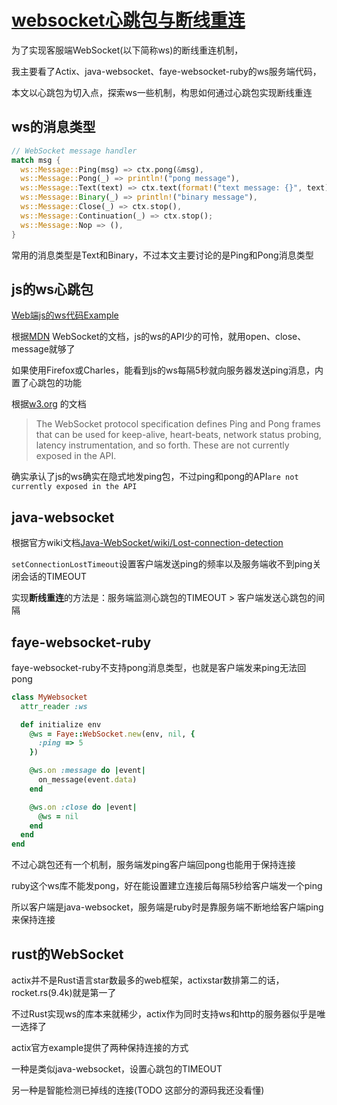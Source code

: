 # [websocket心跳包与断线重连](/2020/04/websocket_heartbeat.md)

为了实现客服端WebSocket(以下简称ws)的断线重连机制，

我主要看了Actix、java-websocket、faye-websocket-ruby的ws服务端代码，

本文以心跳包为切入点，探索ws一些机制，构思如何通过心跳包实现断线重连

## ws的消息类型

```rust
// WebSocket message handler
match msg {
  ws::Message::Ping(msg) => ctx.pong(&msg),
  ws::Message::Pong(_) => println!("pong message"),
  ws::Message::Text(text) => ctx.text(format!("text message: {}", text)),
  ws::Message::Binary(_) => println!("binary message"),
  ws::Message::Close(_) => ctx.stop(),
  ws::Message::Continuation(_) => ctx.stop();
  ws::Message::Nop => (),
}
```

常用的消息类型是Text和Binary，不过本文主要讨论的是Ping和Pong消息类型

## js的ws心跳包

[Web端js的ws代码Example](https://github.com/actix/examples/blob/master/websocket-chat-broker/static/index.html)

根据[MDN](https://developer.mozilla.org/en-US/docs/Web/API/WebSocket)
WebSocket的文档，js的ws的API少的可怜，就用open、close、message就够了

如果使用Firefox或Charles，能看到js的ws每隔5秒就向服务器发送ping消息，内置了心跳包的功能

根据[w3.org](https://www.w3.org/TR/websockets/#ping-and-pong-frames)
的文档

> The WebSocket protocol specification defines Ping and Pong frames that can be used for keep-alive, heart-beats, network status probing, latency instrumentation, and so forth. These are not currently exposed in the API.

确实承认了js的ws确实在隐式地发ping包，不过ping和pong的API`are not currently exposed in the API`

## java-websocket

根据官方wiki文档[Java-WebSocket/wiki/Lost-connection-detection](https://github.com/TooTallNate/Java-WebSocket/wiki/Lost-connection-detection)

`setConnectionLostTimeout`设置客户端发送ping的频率以及服务端收不到ping关闭会话的TIMEOUT

实现**断线重连**的方法是：服务端监测心跳包的TIMEOUT > 客户端发送心跳包的间隔

## faye-websocket-ruby

faye-websocket-ruby不支持pong消息类型，也就是客户端发来ping无法回pong

```ruby
class MyWebsocket
  attr_reader :ws 

  def initialize env 
    @ws = Faye::WebSocket.new(env, nil, {
      :ping => 5
    })  

    @ws.on :message do |event|
      on_message(event.data)
    end 

    @ws.on :close do |event|
      @ws = nil 
    end 
  end
end
```

不过心跳包还有一个机制，服务端发ping客户端回pong也能用于保持连接

ruby这个ws库不能发pong，好在能设置建立连接后每隔5秒给客户端发一个ping

所以客户端是java-websocket，服务端是ruby时是靠服务端不断地给客户端ping来保持连接

## rust的WebSocket

actix并不是Rust语言star数最多的web框架，actixstar数排第二的话，rocket.rs(9.4k)就是第一了

不过Rust实现ws的库本来就稀少，actix作为同时支持ws和http的服务器似乎是唯一选择了

actix官方example提供了两种保持连接的方式

一种是类似java-websocket，设置心跳包的TIMEOUT

另一种是智能检测已掉线的连接(TODO 这部分的源码我还没看懂)
